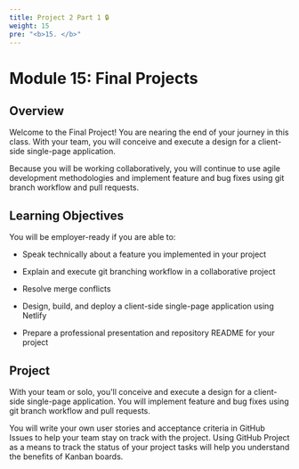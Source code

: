 ```yaml
---
title: Project 2 Part 1 🔒 
weight: 15
pre: "<b>15. </b>"
---
```


# Module 15: Final Projects

## Overview

Welcome to the Final Project! You are nearing the end of your journey in this class. With your team, you will conceive and execute a design for a client-side single-page application.

Because you will be working collaboratively, you will continue to use agile development methodologies and implement feature and bug fixes using git branch workflow and pull requests.

## Learning Objectives

You will be employer-ready if you are able to:

* Speak technically about a feature you implemented in your project

* Explain and execute git branching workflow in a collaborative project

* Resolve merge conflicts

* Design, build, and deploy a client-side single-page application using Netlify

* Prepare a professional presentation and repository README for your project

## Project

With your team or solo, you'll conceive and execute a design for a client-side single-page application. You will implement feature and bug fixes using git branch workflow and pull requests.

You will write your own user stories and acceptance criteria in GitHub Issues to help your team stay on track with the project. Using GitHub Project as a means to track the status of your project tasks will help you understand the benefits of Kanban boards.
